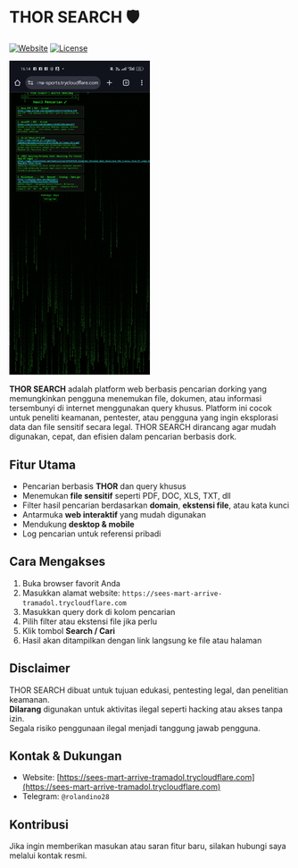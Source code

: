 # THOR SEARCH 🛡️

[![Website](https://img.shields.io/badge/Website-THOR_SEARCH-blue)](https://sees-mart-arrive-tramadol.trycloudflare.com)
[![License](https://img.shields.io/badge/License-Free-green)]()

<img src="ss.jpg" alt="IP Result" width="50%">

**THOR SEARCH** adalah platform web berbasis pencarian dorking yang memungkinkan pengguna menemukan file, dokumen, atau informasi tersembunyi di internet menggunakan query khusus. Platform ini cocok untuk peneliti keamanan, pentester, atau pengguna yang ingin eksplorasi data dan file sensitif secara legal. THOR SEARCH dirancang agar mudah digunakan, cepat, dan efisien dalam pencarian berbasis dork.

## Fitur Utama
- Pencarian berbasis **THOR** dan query khusus  
- Menemukan **file sensitif** seperti PDF, DOC, XLS, TXT, dll  
- Filter hasil pencarian berdasarkan **domain**, **ekstensi file**, atau kata kunci  
- Antarmuka **web interaktif** yang mudah digunakan  
- Mendukung **desktop & mobile**  
- Log pencarian untuk referensi pribadi  

## Cara Mengakses
1. Buka browser favorit Anda  
2. Masukkan alamat website: `https://sees-mart-arrive-tramadol.trycloudflare.com`  
3. Masukkan query dork di kolom pencarian  
4. Pilih filter atau ekstensi file jika perlu  
5. Klik tombol **Search / Cari**  
6. Hasil akan ditampilkan dengan link langsung ke file atau halaman  

## Disclaimer
THOR SEARCH dibuat untuk tujuan edukasi, pentesting legal, dan penelitian keamanan.  
**Dilarang** digunakan untuk aktivitas ilegal seperti hacking atau akses tanpa izin.  
Segala risiko penggunaan ilegal menjadi tanggung jawab pengguna.

## Kontak & Dukungan
- Website: [https://sees-mart-arrive-tramadol.trycloudflare.com](https://sees-mart-arrive-tramadol.trycloudflare.com)  
- Telegram: `@rolandino28`  

## Kontribusi
Jika ingin memberikan masukan atau saran fitur baru, silakan hubungi saya melalui kontak resmi.
